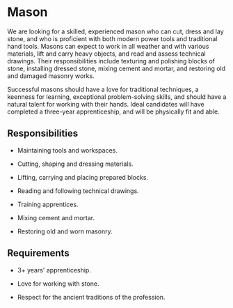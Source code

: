 # Mason

We are looking for a skilled, experienced mason who can cut, dress and lay stone, and who is proficient with both modern power tools and traditional hand tools. Masons can expect to work in all weather and with various materials, lift and carry heavy objects, and read and assess technical drawings. Their responsibilities include texturing and polishing blocks of stone, installing dressed stone, mixing cement and mortar, and restoring old and damaged masonry works.

Successful masons should have a love for traditional techniques, a keenness for learning, exceptional problem-solving skills, and should have a natural talent for working with their hands. Ideal candidates will have completed a three-year apprenticeship, and will be physically fit and able.

## Responsibilities

* Maintaining tools and workspaces.

* Cutting, shaping and dressing materials.

* Lifting, carrying and placing prepared blocks.

* Reading and following technical drawings.

* Training apprentices.

* Mixing cement and mortar.

* Restoring old and worn masonry.

## Requirements

* 3+ years' apprenticeship.

* Love for working with stone.

* Respect for the ancient traditions of the profession.

